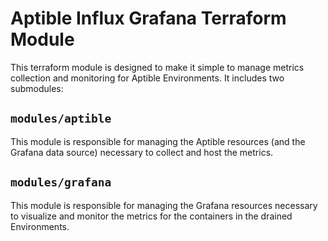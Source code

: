 # Aptible Influx Grafana Terraform Module

This terraform module is designed to make it simple to manage metrics collection
and monitoring for Aptible Environments. It includes two submodules:

## `modules/aptible`

This module is responsible for managing the Aptible resources (and the Grafana
data source) necessary to collect and host the metrics.

## `modules/grafana`

This module is responsible for managing the Grafana resources necessary to
visualize and monitor the metrics for the containers in the drained
Environments.
